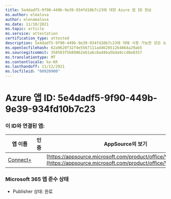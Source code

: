 ```yaml
---
title: 5e4dadf5-9f90-449b-9e39-934fd10b7c23에 대한 Azure 앱 ID 정보
ms.author: elmalova
author: elenamalova
ms.date: 11/10/2021
ms.topic: article
ms.service: attestation
certification_type: attested
description: 5e4dadf5-9f90-449b-9e39-934fd10b7c23에 대해 사용 가능한 모든 보안 및 규정 준수 정보입니다.
ms.openlocfilehash: 62a9620f32f4e5567111ad462851264864a29ab5
ms.sourcegitcommit: 358503f5b89862e61a6c8ad4ba5bda9ccd8e8357
ms.translationtype: MT
ms.contentlocale: ko-KR
ms.lasthandoff: 11/12/2021
ms.locfileid: "60920900"
---
```

# <a name="azure-app-id-5e4dadf5-9f90-449b-9e39-934fd10b7c23"></a>Azure 앱 ID: 5e4dadf5-9f90-449b-9e39-934fd10b7c23


### <a name="apps-associated-with-this-id"></a>이 ID와 연결된 앱:
| **앱 이름** | **인증** | **AppSource의 보기** |
|--------------|---------------|-----------------------|
| [Connect+](https://docs.microsoft.com/microsoft-365-app-certification/forward/WA200002611) |  | [https://appsource.microsoft.com/product/office/WA200002611](https://appsource.microsoft.com/product/office/WA200002611) |

### <a name="microsoft-365-app-compliance-status"></a>Microsoft 365 앱 준수 상태
- Publisher 상태: 완료
